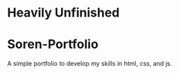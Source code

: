 # Heavily Unfinished 

# Soren-Portfolio
A simple portfolio to develop my skills in html, css, and js. 